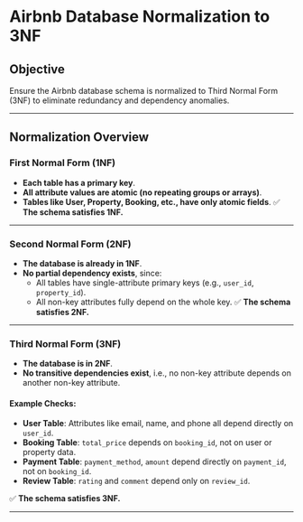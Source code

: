 # Airbnb Database Normalization to 3NF

## Objective
Ensure the Airbnb database schema is normalized to Third Normal Form (3NF) to eliminate redundancy and dependency anomalies.

---

## Normalization Overview

### First Normal Form (1NF)
- **Each table has a primary key**.
- **All attribute values are atomic (no repeating groups or arrays)**.
- **Tables like User, Property, Booking, etc., have only atomic fields**.
✅ **The schema satisfies 1NF.**

---

### Second Normal Form (2NF)
- **The database is already in 1NF**.
- **No partial dependency exists**, since:
  - All tables have single-attribute primary keys (e.g., `user_id`, `property_id`).
  - All non-key attributes fully depend on the whole key.
✅ **The schema satisfies 2NF.**

---

### Third Normal Form (3NF)
- **The database is in 2NF**.
- **No transitive dependencies exist**, i.e., no non-key attribute depends on another non-key attribute.

#### Example Checks:
- **User Table**: Attributes like email, name, and phone all depend directly on `user_id`.
- **Booking Table**: `total_price` depends on `booking_id`, not on user or property data.
- **Payment Table**: `payment_method`, `amount` depend directly on `payment_id`, not on `booking_id`.
- **Review Table**: `rating` and `comment` depend only on `review_id`.

✅ **The schema satisfies 3NF.**

---